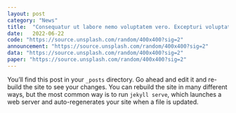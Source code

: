 ```yaml
---
layout: post
category: "News"
title:  "Consequatur ut labore nemo voluptatem vero. Excepturi voluptatum molestiae"
date:   2022-06-22
code: "https://source.unsplash.com/random/400x400?sig=2"
announcement: "https://source.unsplash.com/random/400x400?sig=2"
data: "https://source.unsplash.com/random/400x400?sig=2"
paper: "https://source.unsplash.com/random/400x400?sig=2"
---
```

You’ll find this post in your `_posts` directory. Go ahead and edit it and re-build the site to see your changes. You can rebuild the site in many different ways, but the most common way is to run `jekyll serve`, which launches a web server and auto-regenerates your site when a file is updated.
